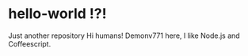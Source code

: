 # hello-world !?!
Just another  repository
Hi humans!
Demonv771 here, I like Node.js and Coffeescript.
